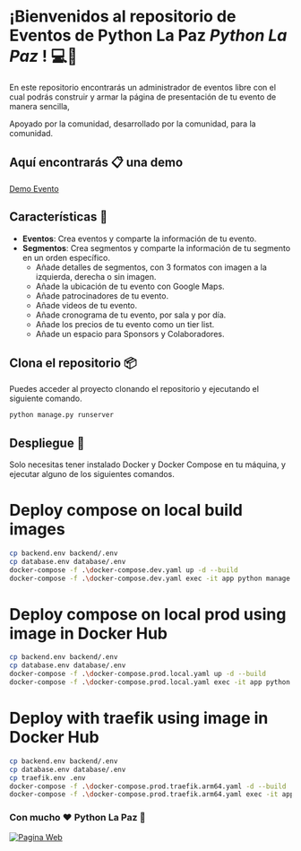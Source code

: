 # ¡Bienvenidos al repositorio de Eventos de Python La Paz *_Python La Paz_* ! 💻🚀

En este repositorio encontrarás un administrador de eventos libre con el cual podrás construir y armar la página de presentación de tu evento de manera sencilla,

Apoyado por la comunidad, desarrollado por la comunidad, para la comunidad.

## Aquí encontrarás 📋 una demo

[Demo Evento](https://pyday.pylapaz.org/demo/)

## Características 📌

- **Eventos**: Crea eventos y comparte la información de tu evento.
- **Segmentos**: Crea segmentos y comparte la información de tu segmento en un orden específico.
  - Añade detalles de segmentos, con 3 formatos con imagen a la izquierda, derecha o sin imagen.
  - Añade la ubicación de tu evento con Google Maps.
  - Añade patrocinadores de tu evento.
  - Añade videos de tu evento.
  - Añade cronograma de tu evento, por sala y por día.
  - Añade los precios de tu evento como un tier list.
  - Añade un espacio para Sponsors y Colaboradores.

## Clona el repositorio 📦

Puedes acceder al proyecto clonando el repositorio y ejecutando el siguiente comando.

```bash
python manage.py runserver
```

## Despliegue  🚀

Solo necesitas tener instalado Docker y Docker Compose en tu máquina, y ejecutar alguno de los siguientes comandos.

# Deploy compose on local build images
```sh
cp backend.env backend/.env
cp database.env database/.env
docker-compose -f .\docker-compose.dev.yaml up -d --build
docker-compose -f .\docker-compose.dev.yaml exec -it app python manage.py createsuperuser
```
# Deploy compose on local prod using image in Docker Hub
```sh
cp backend.env backend/.env
cp database.env database/.env
docker-compose -f .\docker-compose.prod.local.yaml up -d --build
docker-compose -f .\docker-compose.prod.local.yaml exec -it app python manage.py createsuperuser
```

# Deploy with traefik using image in Docker Hub
```sh
cp backend.env backend/.env
cp database.env database/.env
cp traefik.env .env
docker-compose -f .\docker-compose.prod.traefik.arm64.yaml -d --build
docker-compose -f .\docker-compose.prod.traefik.arm64.yaml exec -it app python manage.py createsuperuser
```

  
### Con mucho ❤️ Python La Paz 🐍 
[![Pagina Web](https://img.shields.io/badge/Web-Python%20La%20Paz-blue.svg)](https://pylapaz.org/)

